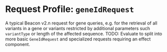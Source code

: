 # Request Profile: `geneIdRequest`

A typical Beacon v2.n request for gene queries, e.g. for the retrieval of
all variants in a gene or variants restricted by additional parameters
such `variantType` or length of the affected sequence.
TODO: Evaluate to split into more basic `GeneIdRequest` and specialized
      requests requiring an effect component.